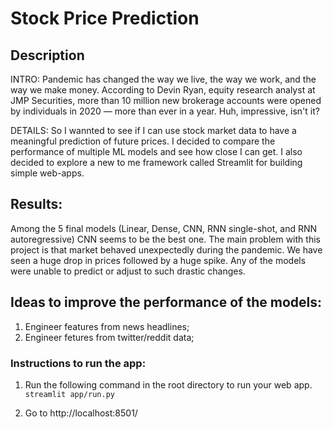 # Stock Price Prediction

## Description
INTRO: Pandemic has changed the way we live, the way we work, and the way we make money. According to Devin Ryan, equity research analyst at JMP Securities, more than 10 million new brokerage accounts were opened by individuals in 2020 — more than ever in a year. Huh, impressive, isn't it? 

DETAILS: So I wannted to see if I can use stock market data to have a meaningful prediction of future prices. I decided to compare the performance of multiple ML models and see how close I can get. I also decided to explore a new to me framework called Streamlit for building simple web-apps. 

## Results:
Among the 5 final models (Linear, Dense, CNN, RNN single-shot, and RNN autoregressive) CNN seems to be the best one. The main problem with this project is that market behaved unexpectedly during the pandemic. We have seen a huge drop in prices followed by a huge spike. Any of the models were unable to predict or adjust to such drastic changes.


## Ideas to improve the performance of the models:
1. Engineer features from news headlines;
2. Engineer fetures from twitter/reddit data;

### Instructions to run the app:

1. Run the following command in the root directory to run your web app.
   `streamlit app/run.py`

2. Go to http://localhost:8501/


